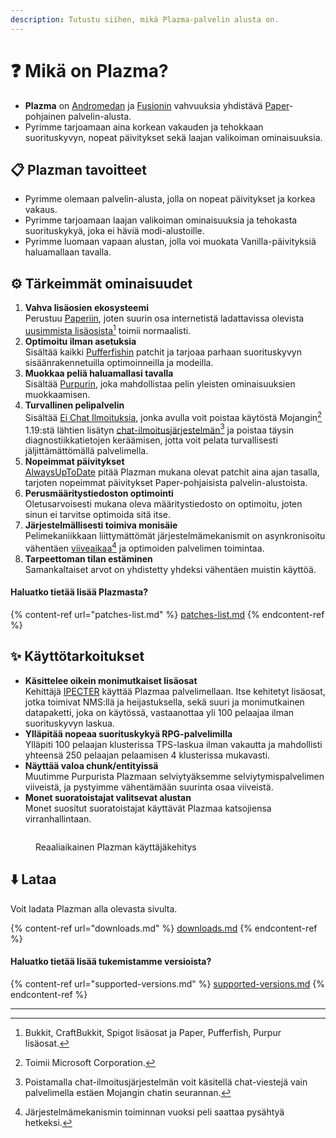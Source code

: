 ```yaml
---
description: Tutustu siihen, mikä Plazma-palvelin alusta on.
---
```


# ❓ Mikä on Plazma?

- **Plazma** on [Andromedan](https://github.com/EarendelArchived/Andromeda) ja [Fusionin](https://github.com/RuinedTechnologyUnify/Fusion) vahvuuksia yhdistävä [Paper](https://github.com/PaperMC/Paper)-pohjainen palvelin-alusta.
- Pyrimme tarjoamaan aina korkean vakauden ja tehokkaan suorituskyvyn, nopeat päivitykset sekä laajan valikoiman ominaisuuksia.

## 📋 Plazman tavoitteet <a href="#id-1" id="id-1"></a>

- Pyrimme olemaan palvelin-alusta, jolla on nopeat päivitykset ja korkea vakaus.
- Pyrimme tarjoamaan laajan valikoiman ominaisuuksia ja tehokasta suorituskykyä, joka ei häviä modi-alustoille.
- Pyrimme luomaan vapaan alustan, jolla voi muokata Vanilla-päivityksiä haluamallaan tavalla.

## ⚙️ Tärkeimmät ominaisuudet <a href="#id-2" id="id-2"></a>

1. **Vahva lisäosien ekosysteemi**\
   Perustuu [Paperiin](https://github.com/PaperMC/Paper), joten suurin osa internetistä ladattavissa olevista [uusimmista lisäosista](#user-content-fn-1)[^1] toimii normaalisti.
2. **Optimoitu ilman asetuksia**\
   Sisältää kaikki [Pufferfishin](https://github.com/pufferfish-gg/Pufferfish) patchit ja tarjoaa parhaan suorituskyvyn sisäänrakennetuilla optimoinneilla ja modeilla.
3. **Muokkaa peliä haluamallasi tavalla**\
   Sisältää [Purpurin](https://github.com/PurpurMC/Purpur), joka mahdollistaa pelin yleisten ominaisuuksien muokkaamisen.
4. **Turvallinen pelipalvelin**\
   Sisältää [Ei Chat Ilmoituksia](https://github.com/Aizistral-Studios/No-Chat-Reports), jonka avulla voit poistaa käytöstä Mojangin[^2] 1.19:stä lähtien lisätyn [chat-ilmoitusjärjestelmän](#user-content-fn-3)[^3] ja poistaa täysin diagnostiikkatietojen keräämisen, jotta voit pelata turvallisesti jäljittämättömällä palvelimella.
5. **Nopeimmat päivitykset**\
   [AlwaysUpToDate](https://github.com/PlazmaMC/AlwaysUpToDate) pitää Plazman mukana olevat patchit aina ajan tasalla, tarjoten nopeimmat päivitykset Paper-pohjaisista palvelin-alustoista.
6. **Perusmääritystiedoston optimointi**\
   Oletusarvoisesti mukana oleva määritystiedosto on optimoitu, joten sinun ei tarvitse optimoida sitä itse.
7. **Järjestelmällisesti toimiva monisäie**\
   Pelimekaniikkaan liittymättömät järjestelmämekanismit on asynkronisoitu vähentäen [viiveaikaa](#user-content-fn-4)[^4] ja optimoiden palvelimen toimintaa.
8. **Tarpeettoman tilan estäminen**\
   Samankaltaiset arvot on yhdistetty yhdeksi vähentäen muistin käyttöä.

#### Haluatko tietää lisää Plazmasta? <a href="#etc-1" id="etc-1"></a>

{% content-ref url="patches-list.md" %}
[patches-list.md](patches-list.md)
{% endcontent-ref %}

## ✨ Käyttötarkoitukset <a href="#id-3" id="id-3"></a>

- **Käsittelee oikein monimutkaiset lisäosat**\
  Kehittäjä [IPECTER](https://github.com/IPECTER) käyttää Plazmaa palvelimellaan. Itse kehitetyt lisäosat, jotka toimivat NMS:llä ja heijastuksella, sekä suuri ja monimutkainen datapaketti, joka on käytössä,
  vastaanottaa yli 100 pelaajaa ilman suorituskyvyn laskua.
- **Ylläpitää nopeaa suorituskykyä RPG-palvelimilla**\
  Ylläpiti 100 pelaajan klusterissa TPS-laskua ilman vakautta ja mahdollisti yhteensä 250 pelaajan pelaamisen 4 klusterissa mukavasti.
- **Näyttää valoa chunk/entityissä**\
  Muutimme Purpurista Plazmaan selviytyäksemme selviytymispalvelimen viiveistä,
  ja pystyimme vähentämään suurinta osaa viiveistä.
- **Monet suoratoistajat valitsevat alustan**\
  Monet suositut suoratoistajat käyttävät Plazmaa katsojiensa virranhallintaan.

<figure><img src="https://camo.githubusercontent.com/22acffd515755c2cee2078a7697ff35351c5ec7148eb2806deedbe63df1c4ed7/68747470733a2f2f6273746174732e6f72672f7369676e6174757265732f7365727665722d696d706c656d656e746174696f6e2f506c617a6d612e737667" alt=""><figcaption><p>Reaaliaikainen Plazman käyttäjäkehitys</p></figcaption></figure>

## ⬇️ Lataa

Voit ladata Plazman alla olevasta sivulta.

{% content-ref url="downloads.md" %}
[downloads.md](downloads.md)
{% endcontent-ref %}

#### Haluatko tietää lisää tukemistamme versioista?

{% content-ref url="supported-versions.md" %}
[supported-versions.md](supported-versions.md)
{% endcontent-ref %}

***

[^1]: Bukkit, CraftBukkit, Spigot lisäosat ja Paper, Pufferfish, Purpur lisäosat.

[^2]: Toimii Microsoft Corporation.

[^3]: Poistamalla chat-ilmoitusjärjestelmän voit käsitellä chat-viestejä vain palvelimella estäen Mojangin chatin seurannan.

[^4]: Järjestelmämekanismin toiminnan vuoksi peli saattaa pysähtyä hetkeksi.
